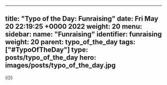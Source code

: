 
---
title: "Typo of the Day: Funraising"
date: Fri May 20 22:19:25 +0000 2022
weight: 20
menu:
  sidebar:
    name: "Funraising"
    identifier: funraising
    weight: 20
    parent: typo_of_the_day
tags: ["#TypoOfTheDay"]
type: posts/typo_of_the_day
hero: images/posts/typo_of_the_day.jpg
---


{{<tweet user="mariatta" id="1527776031116886016">}}

